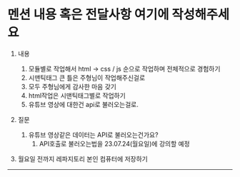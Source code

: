 # 멘션 내용 혹은 전달사항 여기에 작성해주세요

1. 내용
   1. 모듈별로 작업해서 html -> css / js 순으로 작업하며 전체적으로 경험하기
   2. 시맨틱태그 큰 틀은 주형님이 작업해주신걸로
   3. 모두 주형님에게 감사한 마음 갖기
   4. html작업은 시맨틱태그별로 작업하기 
   5. 유튜브 영상에 대한건 api로 불러오는걸로.


2. 질문
   1. 유튜브 영상같은 데이터는 API로 불러오는건가요?
      1. API호출로 불러오는법을 23.07.24(월요일)에 강의할 예정

3. 월요일 전까지 레파지토리 본인 컴퓨터에 저장하기
---